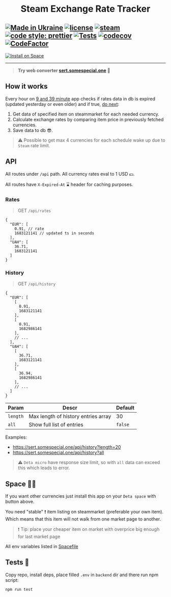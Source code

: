 # <p align="center">Steam Exchange Rate Tracker</p>

[![Made in Ukraine](https://img.shields.io/badge/made_in-ukraine-ffd700.svg?labelColor=0057b7)](https://stand-with-ukraine.pp.ua)
[![license](https://img.shields.io/github/license/somespecialone/sert)](https://github.com/somespecialone/sert/blob/master/LICENSE)
[![steam](https://shields.io/badge/steam-1b2838?logo=steam)](https://store.steampowered.com/)
[![code style: prettier](https://img.shields.io/badge/code_style-prettier-ff69b4.svg?style=flat)](https://github.com/prettier/prettier)
[![Tests](https://github.com/somespecialone/sert/actions/workflows/tests.yml/badge.svg)](https://github.com/somespecialone/sert/actions/workflows/tests.yml)
[![codecov](https://codecov.io/gh/somespecialone/sert/branch/master/graph/badge.svg?token=GM6IQU4U2K)](https://codecov.io/gh/somespecialone/sert)
[![CodeFactor](https://www.codefactor.io/repository/github/somespecialone/sert/badge)](https://www.codefactor.io/repository/github/somespecialone/sert)
---

[![Install on Space](https://deta.space/buttons/dark.svg)](https://deta.space/discovery/r/yuquaungeph2key6)

---

> **Try web converter [sert.somespecial.one](https://sert.somespecial.one) 🧮**

## How it works

Every hour on [9 and 39 minute](./Spacefile) app checks if rates data in db is expired (updated yesterday or even older)
and if true, [do next](./backend/src/cron/main.cron.js):

1. Get data of specified item on steammarket for each needed currency.
2. Calculate exchange rates by comparing item price in previously fetched currencies.
3. Save data to db 😎.

> ⚠️ Possible to get max 4 currencies for each schedule wake up due to `Steam` rate limit.

## API

All routes under `/api` path.
All currency rates eval to 1 USD 💵.

All routes have `X-Expired-At` ⌛ header for caching purposes.

### Rates

> GET `/api/rates`

```json5
{
  "EUR": [
    0.91, // rate
    1683121141 // updated ts in seconds
  ],
  "UAH": [
    36.71,
    1683121141
  ]
}
```

### History

> GET `/api/history`

```json5
{
  "EUR": [
    [
      0.91,
      1683121141
    ],
    [
      0.91,
      1682986141
    ],
    // ...
  ],
  "UAH": [
    [
      36.71,
      1683121141
    ],
    [
      36.94,
      1682986141
    ],
    // ...
  ]
}
```

| Param    | Descr                               | Default |
|----------|-------------------------------------|---------|
| `length` | Max length of history entries array | 30      |
| `all`    | Show full list of entries           | `false` |

Examples:

* https://sert.somespecial.one/api/history?length=20
* https://sert.somespecial.one/api/history?all

> ⚠️ `Deta micro` have response size limit, so with `all` data can exceed this which leads to error.

## Space 🚀🌌

If you want other currencies just install this app on your `Deta space` with button above.

You need "stable" ❗ item listing on steammarket (preferable your own item).
Which means that this item will not walk from one market page to another.

> ❗ Tip: place your cheaper item on market with overprice big enough for last market page

All env variables listed in [Spacefile](./Spacefile)

## Tests 🧪

Copy repo, install deps, place filled `.env` in `backend` dir and there run npm script:

```shell
npm run test
```
